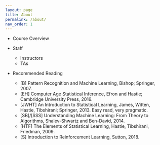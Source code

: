 ```yaml
---
layout: page
title: About
permalink: /about/
nav_order: 1
---
```


- Course Overview

- Staff
  - Instructors
  - TAs

- Recommended Reading

  - [B] Pattern Recognition and Machine Learning, Bishop; Springer, 2007.
  - [EH] Computer Age Statistical Inference, Efron and Hastie; Cambridge University Press, 2016.
  - [JWHT] An Introduction to Statistical Learning, James, Witten, Hastie, Tibshirani; Springer, 2013. Easy read, very pragmatic.
  - [SB]/[SSS] Understanding Machine Learning: From Theory to Algorithms, Shalev-Shwartz and Ben-David, 2014.
  - [HTF] The Elements of Statistical Learning, Hastie, Tibshirani, Friedman, 2009.
  - [S] Introduction to Reinforcement Learning, Sutton, 2018.
